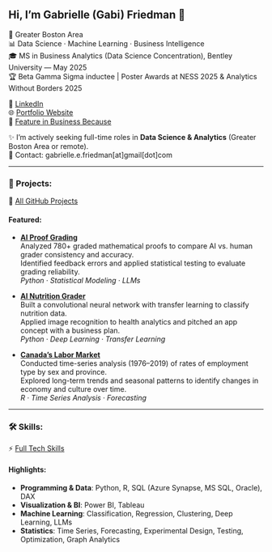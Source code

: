 ## Hi, I’m Gabrielle (Gabi) Friedman 👋

📍 Greater Boston Area  
📊 Data Science · Machine Learning · Business Intelligence   
🎓 MS in Business Analytics (Data Science Concentration), Bentley University — May 2025   
🏆 Beta Gamma Sigma inductee | Poster Awards at NESS 2025 & Analytics Without Borders 2025    

💼 [LinkedIn](https://www.linkedin.com/in/gabriellefriedman)    
🌐 [Portfolio Website](https://gfriedman77.github.io)   
📰 [Feature in Business Because](https://www.businessbecause.com/news/masters-in-business-analytics/9774/how-a-master-in-business-analytics-can-unlock-your-career-potential?sponsored=bentley-university)

✨ I’m actively seeking full-time roles in **Data Science & Analytics** (Greater Boston Area or remote).  
📧 Contact: gabrielle.e.friedman[at]gmail[dot]com

---

### 🔬 Projects:   
🐙 [All GitHub Projects](https://gfriedman77.github.io/projects/)    

#### Featured:  
- [**AI Proof Grading**](https://gfriedman77.github.io/project/research/)  
  Analyzed 780+ graded mathematical proofs to compare AI vs. human grader consistency and accuracy.  
  Identified feedback errors and applied statistical testing to evaluate grading reliability.  
  *Python · Statistical Modeling · LLMs*  
  
- [**AI Nutrition Grader**](https://gfriedman77.github.io/project/cnn/)  
  Built a convolutional neural network with transfer learning to classify nutrition data.  
  Applied image recognition to health analytics and pitched an app concept with a business plan.  
  *Python · Deep Learning · Transfer Learning*  

- [**Canada’s Labor Market**](https://gfriedman77.github.io/project/time-series/)  
  Conducted time-series analysis (1976–2019) of rates of employment type by sex and province.    
  Explored long-term trends and seasonal patterns to identify changes in economy and culture over time.   
  *R · Time Series Analysis · Forecasting*  


---

### 🛠️ Skills:  
⚡ [Full Tech Skills](https://gfriedman77.github.io/skills/)    

#### Highlights:
- **Programming & Data**: Python, R, SQL (Azure Synapse, MS SQL, Oracle), DAX  
- **Visualization & BI**: Power BI, Tableau  
- **Machine Learning**: Classification, Regression, Clustering, Deep Learning, LLMs  
- **Statistics**: Time Series, Forecasting, Experimental Design, Testing, Optimization, Graph Analytics  
